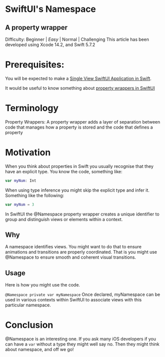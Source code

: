 # SwiftUI's Namespace
## A property wrapper

Difficulty: Beginner | *Easy* | Normal | Challenging
This article has been developed using Xcode 14.2, and Swift 5.7.2

# Prerequisites:
You will be expected to make a [Single View SwiftUI Application in Swift](https://medium.com/@stevenpcurtis.sc/hello-world-swiftui-92bcf48a62d3).

It would be useful to know something about [property wrappers in SwiftUI](https://github.com/stevencurtis/SwiftCoding/tree/master/SwiftUI/PropertyWrappers/)

# Terminology
Property Wrappers: A property wrapper adds a layer of separation between code that manages how a property is stored and the code that defines a property

# Motivation
When you think about properties in Swift you usually recognise that they have an explicit type. You know the code, something like:

```swift
var myNum: Int
```

When using type inference you might skip the explicit type and infer it. Something like the following:

```swift
var myNum = 3
```

In SwiftUI the @Namespace property wrapper creates a unique identifier to group and distinguish views or elements within a context. 

## Why
A namespace identifies views. You might want to do that to ensure animations and transitions are properly coordinated. That is you might use @Namespace to ensure smooth and coherent visual transitions.


## Usage
Here is how you might use the code.

`@Namespace private var myNamespace`
Once declared, myNamespace can be used in various contexts within SwiftUI to associate views with this particular namespace.

# Conclusion
@Namespace is an interesting one. If you ask many iOS developers if you can have a `var` without a type they might well say no. Then they might think about namespace, and off we go!
